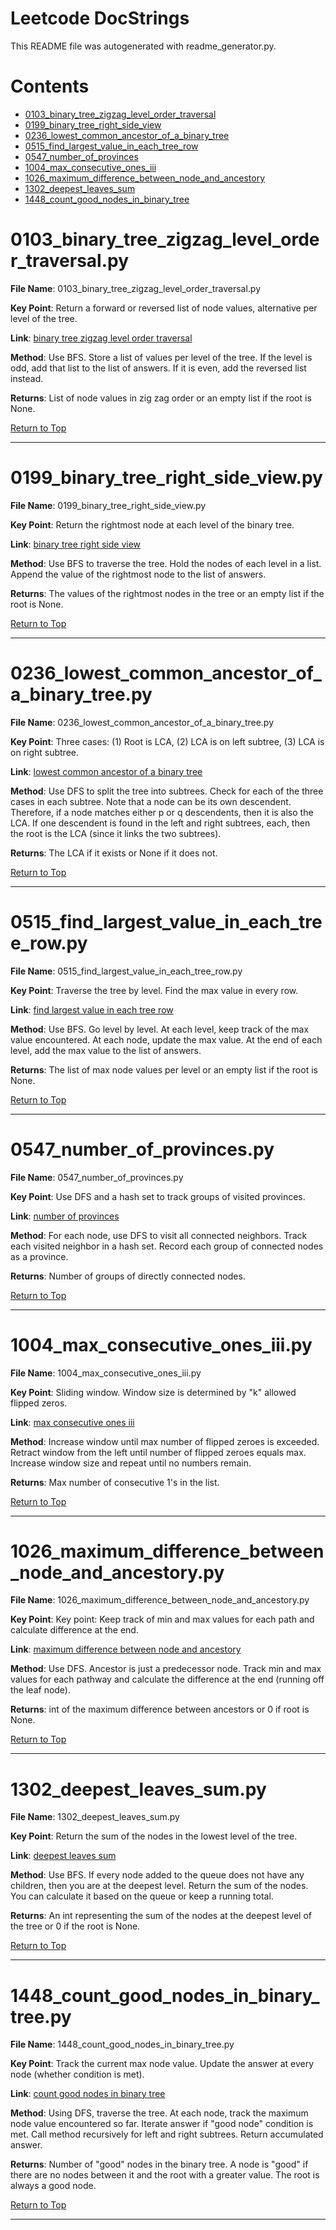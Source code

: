 # Leetcode DocStrings

This README file was autogenerated with readme_generator.py.

# Contents
- [0103_binary_tree_zigzag_level_order_traversal](#0103_binary_tree_zigzag_level_order_traversalpy)
- [0199_binary_tree_right_side_view](#0199_binary_tree_right_side_viewpy)
- [0236_lowest_common_ancestor_of_a_binary_tree](#0236_lowest_common_ancestor_of_a_binary_treepy)
- [0515_find_largest_value_in_each_tree_row](#0515_find_largest_value_in_each_tree_rowpy)
- [0547_number_of_provinces](#0547_number_of_provincespy)
- [1004_max_consecutive_ones_iii](#1004_max_consecutive_ones_iiipy)
- [1026_maximum_difference_between_node_and_ancestory](#1026_maximum_difference_between_node_and_ancestorypy)
- [1302_deepest_leaves_sum](#1302_deepest_leaves_sumpy)
- [1448_count_good_nodes_in_binary_tree](#1448_count_good_nodes_in_binary_treepy)

# 0103_binary_tree_zigzag_level_order_traversal.py

**File Name**: 0103_binary_tree_zigzag_level_order_traversal.py

**Key Point**:  Return a forward or reversed list of node values, alternative per level of the tree. 

**Link**: [binary tree zigzag level order traversal](https://leetcode.com/problems/binary-tree-zigzag-level-order-traversal/description/ )

**Method**: Use BFS. Store a list of values per level of the tree. If the level is odd, add that list to the list of answers. If it is even, add the reversed list instead. 

**Returns**: List of node values in zig zag order or an empty list if the root is None.


[Return to Top](#contents)

---

# 0199_binary_tree_right_side_view.py

**File Name**: 0199_binary_tree_right_side_view.py

**Key Point**:  Return the rightmost node at each level of the binary tree. 

**Link**: [binary tree right side view](https://leetcode.com/problems/binary-tree-right-side-view/description/ )

**Method**: Use BFS to traverse the tree. Hold the nodes of each level in a list. Append the value of the rightmost node to the list of answers. 

**Returns**: The values of the rightmost nodes in the tree or an empty list if the root is None.


[Return to Top](#contents)

---

# 0236_lowest_common_ancestor_of_a_binary_tree.py

**File Name**: 0236_lowest_common_ancestor_of_a_binary_tree.py

**Key Point**:  Three cases: (1) Root is LCA, (2) LCA is on left subtree, (3) LCA is on right subtree. 

**Link**: [lowest common ancestor of a binary tree](https://leetcode.com/problems/lowest-common-ancestor-of-a-binary-tree/description/ )

**Method**: Use DFS to split the tree into subtrees. Check for each of the three cases in each subtree. Note that a node can be its own descendent. Therefore, if a node matches either p or q descendents, then it is also the LCA. If one descendent is found in the left and right subtrees, each, then the root is the LCA (since it links the two subtrees). 

**Returns**: The LCA if it exists or None if it does not.


[Return to Top](#contents)

---

# 0515_find_largest_value_in_each_tree_row.py

**File Name**: 0515_find_largest_value_in_each_tree_row.py

**Key Point**:  Traverse the tree by level. Find the max value in every row. 

**Link**: [find largest value in each tree row](https://leetcode.com/problems/find-largest-value-in-each-tree-row/ )

**Method**: Use BFS. Go level by level. At each level, keep track of the max value encountered. At each node, update the max value. At the end of each level, add the max value to the list of answers. 

**Returns**: The list of max node values per level or an empty list if the root is None.


[Return to Top](#contents)

---

# 0547_number_of_provinces.py

**File Name**: 0547_number_of_provinces.py

**Key Point**:  Use DFS and a hash set to track groups of visited provinces. 

**Link**: [number of provinces](https://leetcode.com/problems/number-of-provinces/ )

**Method**: For each node, use DFS to visit all connected neighbors. Track each visited neighbor in a hash set. Record each group of connected nodes as a province. 

**Returns**: Number of groups of directly connected nodes.


[Return to Top](#contents)

---

# 1004_max_consecutive_ones_iii.py

**File Name**: 1004_max_consecutive_ones_iii.py

**Key Point**:  Sliding window. Window size is determined by "k" allowed flipped zeros. 

**Link**: [max consecutive ones iii](https://leetcode.com/problems/max-consecutive-ones-iii/ )

**Method**: Increase window until max number of flipped zeroes is exceeded. Retract window from the left until number of flipped zeroes equals max. Increase window size and repeat until no numbers remain. 

**Returns**: Max number of consecutive 1's in the list.


[Return to Top](#contents)

---

# 1026_maximum_difference_between_node_and_ancestory.py

**File Name**: 1026_maximum_difference_between_node_and_ancestory.py

**Key Point**:  Key point: Keep track of min and max values for each path and calculate difference at the end. 

**Link**: [maximum difference between node and ancestory](https://leetcode.com/problems/maximum-difference-between-node-and-ancestor/description/ )

**Method**: Use DFS. Ancestor is just a predecessor node. Track min and max values for each pathway and calculate the difference at the end (running off the leaf node). 

**Returns**: int of the maximum difference between ancestors or 0 if root is None.


[Return to Top](#contents)

---

# 1302_deepest_leaves_sum.py

**File Name**: 1302_deepest_leaves_sum.py

**Key Point**:  Return the sum of the nodes in the lowest level of the tree. 

**Link**: [deepest leaves sum](https://leetcode.com/problems/deepest-leaves-sum/description/ )

**Method**: Use BFS. If every node added to the queue does not have any children, then you are at the deepest level. Return the sum of the nodes. You can calculate it based on the queue or keep a running total. 

**Returns**: An int representing the sum of the nodes at the deepest level of the tree or 0 if the root is None.


[Return to Top](#contents)

---

# 1448_count_good_nodes_in_binary_tree.py

**File Name**: 1448_count_good_nodes_in_binary_tree.py

**Key Point**:  Track the current max node value. Update the answer at every node (whether condition is met). 

**Link**: [count good nodes in binary tree](https://leetcode.com/problems/count-good-nodes-in-binary-tree/description/ )

**Method**: Using DFS, traverse the tree. At each node, track the maximum node value encountered so far. Iterate answer if "good node" condition is met. Call method recursively for left and right subtrees. Return accumulated answer. 

**Returns**: Number of "good" nodes in the binary tree. A node is "good" if there are no nodes between it and the root with a greater value. The root is always a good node.


[Return to Top](#contents)

---

